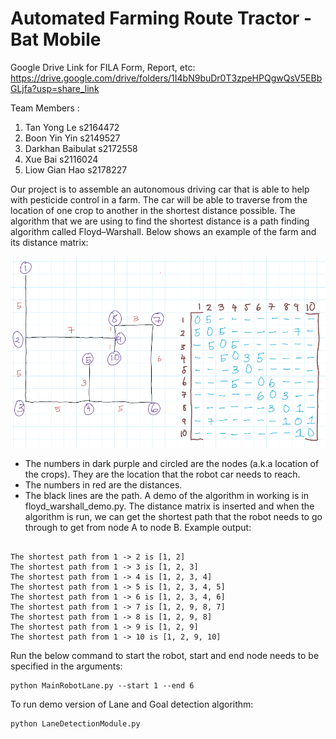 # Automated Farming Route Tractor - Bat Mobile

Google Drive Link for FILA Form, Report, etc: 
https://drive.google.com/drive/folders/1I4bN9buDr0T3zpeHPQgwQsV5EBbGLjfa?usp=share_link

Team Members :
1. Tan Yong Le s2164472
2. Boon Yin Yin s2149527
3. Darkhan Baibulat s2172558
4. Xue Bai s2116024
5. Liow Gian Hao s2178227

Our project is to assemble an autonomous driving car that is able to help with pesticide control in a
farm. The car will be able to traverse from the location of one crop to another in the shortest distance
possible. The algorithm that we are using to find the shortest distance is a path finding algorithm
called Floyd–Warshall.
Below shows an example of the farm and its distance matrix:

![Farm_example](https://github.com/tyl1999tyl/BatMobile/blob/main/images/example_farm.png)

- The numbers in dark purple and circled are the nodes (a.k.a location of the crops). They are the
location that the robot car needs to reach.
- The numbers in red are the distances.
- The black lines are the path.
A demo of the algorithm in working is in floyd_warshall_demo.py. The distance matrix is inserted
and when the algorithm is run, we can get the shortest path that the robot needs to go through to get
from node A to node B. Example output:

```

The shortest path from 1 -> 2 is [1, 2] 
The shortest path from 1 -> 3 is [1, 2, 3]
The shortest path from 1 -> 4 is [1, 2, 3, 4]
The shortest path from 1 -> 5 is [1, 2, 3, 4, 5]
The shortest path from 1 -> 6 is [1, 2, 3, 4, 6]
The shortest path from 1 -> 7 is [1, 2, 9, 8, 7]
The shortest path from 1 -> 8 is [1, 2, 9, 8]
The shortest path from 1 -> 9 is [1, 2, 9]
The shortest path from 1 -> 10 is [1, 2, 9, 10]

```

Run the below command to start the robot, start and end node needs to be specified in the arguments:

```
python MainRobotLane.py --start 1 --end 6
```

To run demo version of Lane and Goal detection algorithm:

```
python LaneDetectionModule.py 
```
